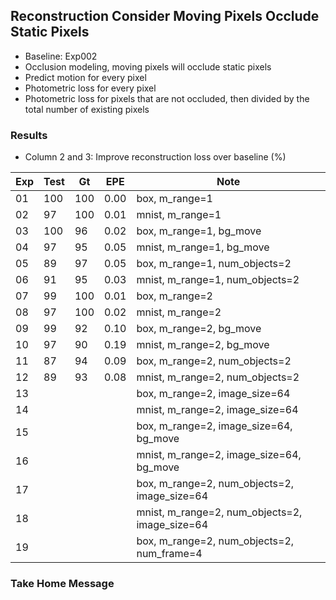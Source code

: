 ## Reconstruction Consider Moving Pixels Occlude Static Pixels

- Baseline: Exp002
- Occlusion modeling, moving pixels will occlude static pixels
- Predict motion for every pixel
- Photometric loss for every pixel
- Photometric loss for pixels that are not occluded, then divided by the total number of existing pixels

### Results

- Column 2 and 3: Improve reconstruction loss over baseline (%) 

| Exp  | Test | Gt   | EPE  | Note |
| ---- | ---- | ---- | ---- | ---- | 
| 01 | 100 | 100 | 0.00 | box, m_range=1 |
| 02 | 97 | 100 | 0.01 | mnist, m_range=1 |
| 03 | 100 | 96 | 0.02 | box, m_range=1, bg_move |
| 04 | 97 | 95 | 0.05 | mnist, m_range=1, bg_move |
| 05 | 89 | 97 | 0.05 | box, m_range=1, num_objects=2 |
| 06 | 91 | 95 | 0.03 | mnist, m_range=1, num_objects=2 |
| 07 | 99 | 100 | 0.01 | box, m_range=2 |
| 08 | 97 | 100 | 0.02 | mnist, m_range=2 |
| 09 | 99 | 92 | 0.10 | box, m_range=2, bg_move |
| 10 | 97 | 90 | 0.19 | mnist, m_range=2, bg_move |
| 11 | 87 | 94 | 0.09 | box, m_range=2, num_objects=2 |
| 12 | 89 | 93 | 0.08 | mnist, m_range=2, num_objects=2 |
| 13 |  |  |  | box, m_range=2, image_size=64 |
| 14 |  |  |  | mnist, m_range=2, image_size=64 |
| 15 |  |  |  | box, m_range=2, image_size=64, bg_move |
| 16 |  |  |  | mnist, m_range=2, image_size=64, bg_move |
| 17 |  |  |  | box, m_range=2, num_objects=2, image_size=64 |
| 18 |  |  |  | mnist, m_range=2, num_objects=2, image_size=64 |
| 19 |  |  |  | box, m_range=2, num_objects=2, num_frame=4 |

### Take Home Message

